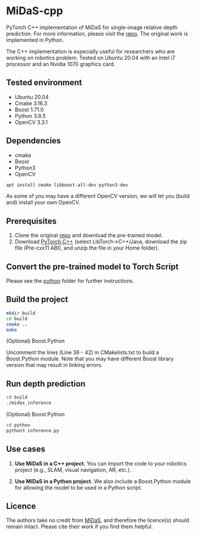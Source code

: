 # MiDaS-cpp
PyTorch C++ implementation of MiDaS for single-image relative depth prediction.
For more information, please visit the [repo](https://github.com/intel-isl/MiDaS). The original work is implemented in Python.

The C++ implementation is especially useful for researchers who are working on robotics problem. Tested on Ubuntu 20.04 with an Intel i7 processor and an Nvidia 1070 graphics card.


## Tested environment
- Ubuntu 20.04
- Cmake 3.16.3
- Boost 1.71.0
- Python 3.8.5
- OpenCV 3.3.1


## Dependencies
- cmake
- Boost
- Python3
- OpenCV

```bash
apt install cmake libboost-all-dev python3-dev
```

As some of you may have a different OpenCV version, we will let you (build and) install your own OpenCV.


## Prerequisites
1. Clone the original [repo](https://github.com/intel-isl/MiDaS) and download the pre-trained model.
2. Download [PyTorch C++](https://pytorch.org/get-started/locally/) (select LibTorch->C++/Java, download the zip file (Pre-cxx11 ABI), and unzip the file in your Home folder).


## Convert the pre-trained model to Torch Script
Please see the [python](https://github.com/yan99033/MiDaS-cpp/tree/main/python) folder for further instructions.


## Build the project

```bash
mkdir build
cd build
cmake ..
make
```

(Optional) Boost.Python

Uncomment the lines (Line 36 - 42) in CMakelists.txt to build a Boost.Python module. Note that you may have different Boost library version that may result in linking errors.


## Run depth prediction

```bash
cd build
./midas_inference
```

(Optional) Boost.Python
 ```bash
 cd python
 python3 inference.py
 ```

## Use cases
1. **Use MiDaS in a C++ project.** You can import the code to your robotics project (e.g., SLAM, visual navigation, AR, etc.).

2. **Use MiDaS in a Python project.** We also include a Boost.Python module for allowing the model to be used in a Python script.


## Licence

The authors take no credit from [MiDaS](https://github.com/intel-isl/MiDaS), and therefore the licence(s) should remain intact. Please cite their work if you find them helpful. 
